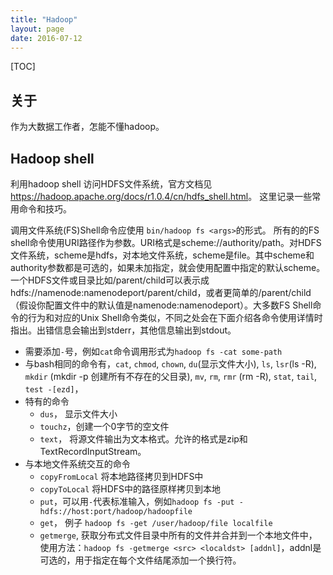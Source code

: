 ```yaml
---
title: "Hadoop"
layout: page
date: 2016-07-12
---
```

[TOC]

## 关于
作为大数据工作者，怎能不懂hadoop。


## Hadoop shell
利用hadoop shell 访问HDFS文件系统，官方文档见<https://hadoop.apache.org/docs/r1.0.4/cn/hdfs_shell.html>。
这里记录一些常用命令和技巧。

调用文件系统(FS)Shell命令应使用 `bin/hadoop fs <args>`的形式。 所有的的FS shell命令使用URI路径作为参数。URI格式是scheme://authority/path。对HDFS文件系统，scheme是hdfs，对本地文件系统，scheme是file。其中scheme和authority参数都是可选的，如果未加指定，就会使用配置中指定的默认scheme。一个HDFS文件或目录比如/parent/child可以表示成hdfs://namenode:namenodeport/parent/child，或者更简单的/parent/child（假设你配置文件中的默认值是namenode:namenodeport）。大多数FS Shell命令的行为和对应的Unix Shell命令类似，不同之处会在下面介绍各命令使用详情时指出。出错信息会输出到stderr，其他信息输出到stdout。

- <args> 需要添加`-`号，例如`cat`命令调用形式为`hadoop fs -cat some-path`
- 与bash相同的命令有，`cat`, `chmod`, `chown`, `du`(显示文件大小), `ls`, `lsr`(ls -R), `mkdir` (mkdir -p 创建所有不存在的父目录),
  `mv`, `rm`, `rmr` (rm -R), `stat`, `tail`, `test -[ezd]`，
- 特有的命令
    - `dus`， 显示文件大小
    - `touchz`，创建一个0字节的空文件
    - `text`， 将源文件输出为文本格式。允许的格式是zip和TextRecordInputStream。
- 与本地文件系统交互的命令
    - `copyFromLocal`   将本地路径拷贝到HDFS中
    - `copyToLocal`     将HDFS中的路径原样拷贝到本地
    - `put`，可以用`-`代表标准输入，例如`hadoop fs -put - hdfs://host:port/hadoop/hadoopfile `
    - `get`， 例子 `hadoop fs -get /user/hadoop/file localfile`
    - `getmerge`, 获取分布式文件目录中所有的文件并合并到一个本地文件中，使用方法：`hadoop fs -getmerge <src> <localdst> [addnl]`，addnl是可选的，用于指定在每个文件结尾添加一个换行符。
